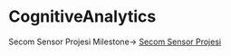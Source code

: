 # CognitiveAnalytics

Secom Sensor Projesi Milestone-> [Secom Sensor Projesi](https://github.com/batuuu35/PredY/projects/1)
